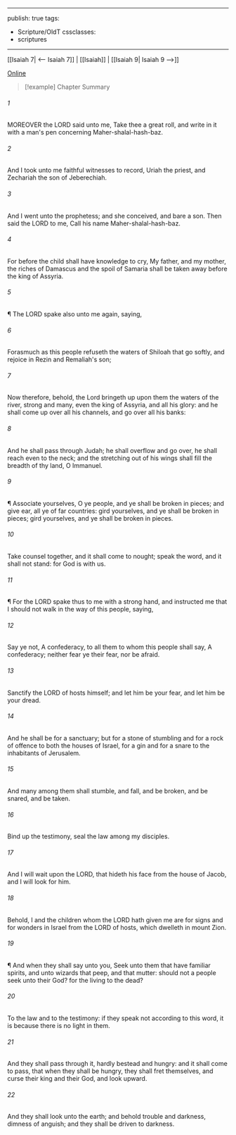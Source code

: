 

---
publish: true
tags:
  - Scripture/OldT
cssclasses:
  - scriptures
---
[[Isaiah 7| <-- Isaiah 7]] | [[Isaiah]] | [[Isaiah 9| Isaiah 9 -->]]

[Online](https://churchofjesuschrist.org/study/scriptures/ot/isa/8?lang=eng)

>[!example] Chapter Summary
>
###### 1
MOREOVER the LORD said unto me, Take thee a great roll, and write in it with a man's pen concerning Maher-shalal-hash-baz.
###### 2
And I took unto me faithful witnesses to record, Uriah the priest, and Zechariah the son of Jeberechiah.
###### 3
And I went unto the prophetess; and she conceived, and bare a son.  Then said the LORD to me, Call his name Maher-shalal-hash-baz.
###### 4
For before the child shall have knowledge to cry, My father, and my mother, the riches of Damascus and the spoil of Samaria shall be taken away before the king of Assyria.
###### 5
¶ The LORD spake also unto me again, saying,
###### 6
Forasmuch as this people refuseth the waters of Shiloah that go softly, and rejoice in Rezin and Remaliah's son;
###### 7
Now therefore, behold, the Lord bringeth up upon them the waters of the river, strong and many, even the king of Assyria, and all his glory: and he shall come up over all his channels, and go over all his banks:
###### 8
And he shall pass through Judah; he shall overflow and go over, he shall reach even to the neck; and the stretching out of his wings shall fill the breadth of thy land, O Immanuel.
###### 9
¶ Associate yourselves, O ye people, and ye shall be broken in pieces; and give ear, all ye of far countries: gird yourselves, and ye shall be broken in pieces; gird yourselves, and ye shall be broken in pieces.
###### 10
Take counsel together, and it shall come to nought; speak the word, and it shall not stand: for God is with us.
###### 11
¶ For the LORD spake thus to me with a strong hand, and instructed me that I should not walk in the way of this people, saying,
###### 12
Say ye not, A confederacy, to all them to whom this people shall say, A confederacy; neither fear ye their fear, nor be afraid.
###### 13
Sanctify the LORD of hosts himself; and let him be your fear, and let him be your dread.
###### 14
And he shall be for a sanctuary; but for a stone of stumbling and for a rock of offence to both the houses of Israel, for a gin and for a snare to the inhabitants of Jerusalem.
###### 15
And many among them shall stumble, and fall, and be broken, and be snared, and be taken.
###### 16
Bind up the testimony, seal the law among my disciples.
###### 17
And I will wait upon the LORD, that hideth his face from the house of Jacob, and I will look for him.
###### 18
Behold, I and the children whom the LORD hath given me are for signs and for wonders in Israel from the LORD of hosts, which dwelleth in mount Zion.
###### 19
¶ And when they shall say unto you, Seek unto them that have familiar spirits, and unto wizards that peep, and that mutter: should not a people seek unto their God?  for the living to the dead?
###### 20
To the law and to the testimony: if they speak not according to this word, it is because there is no light in them.
###### 21
And they shall pass through it, hardly bestead and hungry: and it shall come to pass, that when they shall be hungry, they shall fret themselves, and curse their king and their God, and look upward.
###### 22
And they shall look unto the earth; and behold trouble and darkness, dimness of anguish; and they shall be driven to darkness.



